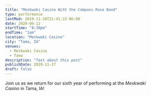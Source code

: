 ```yaml
---
title: "Meskwaki Casino With the Compass Rose Band"
type: performance
lastMod: 2019-11-28T21:41:22-06:00
date: 2020-06-12
startTime: "8:30pm"
endTime: "1am"
location: "Meskwaki Casino"
city: "Tama, IA"
venues:
  - Meskwaki Casino
  - Tama
description: "Text about this post"
publishDate: 2019-11-27
draft: false
---
```


Join us as we return for our sixth year of performing at the _Meskwaki Casino_ in Tama, IA!
